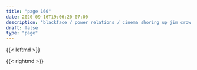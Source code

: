 ```yaml
---
title: "page 160"
date: 2020-09-16T19:06:20-07:00
description: "blackface / power relations / cinema shoring up jim crow laws"
draft: false
type: "page"
---
```


{{< leftmd >}}

{{< rightmd >}}

